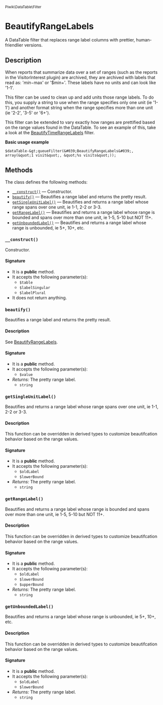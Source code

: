 <small>Piwik\DataTable\Filter</small>

BeautifyRangeLabels
===================

A DataTable filter that replaces range label columns with prettier, human-friendlier versions.

Description
-----------

When reports that summarize data over a set of ranges (such as the
reports in the VisitorInterest plugin) are archived, they are
archived with labels that read as: &#039;$min-$max&#039; or &#039;$min+&#039;. These labels
have no units and can look like &#039;1-1&#039;.

This filter can be used to clean up and add units those range labels. To
do this, you supply a string to use when the range specifies only
one unit (ie &#039;1-1&#039;) and another format string when the range specifies
more than one unit (ie &#039;2-2&#039;, &#039;3-5&#039; or &#039;6+&#039;).

This filter can be extended to vary exactly how ranges are prettified based
on the range values found in the DataTable. To see an example of this,
take a look at the [BeautifyTimeRangeLabels](#) filter.

**Basic usage example**

    $dataTable-&gt;queueFilter(&#039;BeautifyRangeLabels&#039;, array(&quot;1 visit&quot;, &quot;%s visits&quot;));


Methods
-------

The class defines the following methods:

- [`__construct()`](#__construct) &mdash; Constructor.
- [`beautify()`](#beautify) &mdash; Beautifies a range label and returns the pretty result.
- [`getSingleUnitLabel()`](#getSingleUnitLabel) &mdash; Beautifies and returns a range label whose range spans over one unit, ie 1-1, 2-2 or 3-3.
- [`getRangeLabel()`](#getRangeLabel) &mdash; Beautifies and returns a range label whose range is bounded and spans over more than one unit, ie 1-5, 5-10 but NOT 11+.
- [`getUnboundedLabel()`](#getUnboundedLabel) &mdash; Beautifies and returns a range label whose range is unbounded, ie 5+, 10+, etc.

### `__construct()` <a name="__construct"></a>

Constructor.

#### Signature

- It is a **public** method.
- It accepts the following parameter(s):
    - `$table`
    - `$labelSingular`
    - `$labelPlural`
- It does not return anything.

### `beautify()` <a name="beautify"></a>

Beautifies a range label and returns the pretty result.

#### Description

See [BeautifyRangeLabels](#).

#### Signature

- It is a **public** method.
- It accepts the following parameter(s):
    - `$value`
- _Returns:_ The pretty range label.
    - `string`

### `getSingleUnitLabel()` <a name="getSingleUnitLabel"></a>

Beautifies and returns a range label whose range spans over one unit, ie 1-1, 2-2 or 3-3.

#### Description

This function can be overridden in derived types to customize beautifcation
behavior based on the range values.

#### Signature

- It is a **public** method.
- It accepts the following parameter(s):
    - `$oldLabel`
    - `$lowerBound`
- _Returns:_ The pretty range label.
    - `string`

### `getRangeLabel()` <a name="getRangeLabel"></a>

Beautifies and returns a range label whose range is bounded and spans over more than one unit, ie 1-5, 5-10 but NOT 11+.

#### Description

This function can be overridden in derived types to customize beautifcation
behavior based on the range values.

#### Signature

- It is a **public** method.
- It accepts the following parameter(s):
    - `$oldLabel`
    - `$lowerBound`
    - `$upperBound`
- _Returns:_ The pretty range label.
    - `string`

### `getUnboundedLabel()` <a name="getUnboundedLabel"></a>

Beautifies and returns a range label whose range is unbounded, ie 5+, 10+, etc.

#### Description

This function can be overridden in derived types to customize beautifcation
behavior based on the range values.

#### Signature

- It is a **public** method.
- It accepts the following parameter(s):
    - `$oldLabel`
    - `$lowerBound`
- _Returns:_ The pretty range label.
    - `string`

